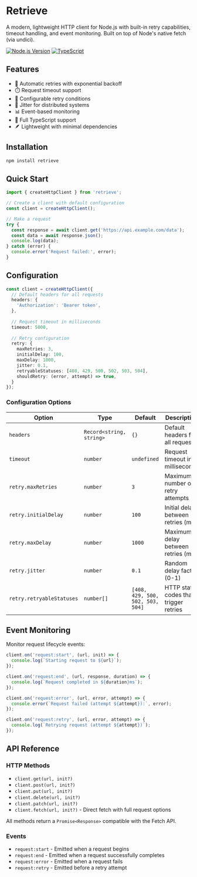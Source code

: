 # Retrieve

A modern, lightweight HTTP client for Node.js with built-in retry capabilities, timeout handling, and event monitoring. Built on top of Node's native fetch (via undici).

[![Node.js Version](https://img.shields.io/node/v/retrieve)](https://nodejs.org/)
[![TypeScript](https://img.shields.io/badge/TypeScript-5.7-blue)](https://www.typescriptlang.org/)

## Features

- 🔄 Automatic retries with exponential backoff
- ⏱️ Request timeout support
- 🎯 Configurable retry conditions
- 🎲 Jitter for distributed systems
- 📊 Event-based monitoring
- 💪 Full TypeScript support
- 🪶 Lightweight with minimal dependencies

## Installation
```bash
npm install retrieve
```

## Quick Start

```typescript
import { createHttpClient } from 'retrieve';

// Create a client with default configuration
const client = createHttpClient();

// Make a request
try {
  const response = await client.get('https://api.example.com/data');
  const data = await response.json();
  console.log(data);
} catch (error) {
  console.error('Request failed:', error);
}
```

## Configuration

```typescript
const client = createHttpClient({
  // Default headers for all requests
  headers: {
    'Authorization': 'Bearer token',
  },
  
  // Request timeout in milliseconds
  timeout: 5000,
  
  // Retry configuration
  retry: {
    maxRetries: 3,
    initialDelay: 100,
    maxDelay: 1000,
    jitter: 0.1,
    retryableStatuses: [408, 429, 500, 502, 503, 504],
    shouldRetry: (error, attempt) => true,
  }
});
```

### Configuration Options

| Option | Type | Default | Description |
|--------|------|---------|-------------|
| `headers` | `Record<string, string>` | `{}` | Default headers for all requests |
| `timeout` | `number` | `undefined` | Request timeout in milliseconds |
| `retry.maxRetries` | `number` | `3` | Maximum number of retry attempts |
| `retry.initialDelay` | `number` | `100` | Initial delay between retries (ms) |
| `retry.maxDelay` | `number` | `1000` | Maximum delay between retries (ms) |
| `retry.jitter` | `number` | `0.1` | Random delay factor (0-1) |
| `retry.retryableStatuses` | `number[]` | `[408, 429, 500, 502, 503, 504]` | HTTP status codes that trigger retries |

## Event Monitoring

Monitor request lifecycle events:

```typescript
client.on('request:start', (url, init) => {
  console.log(`Starting request to ${url}`);
});

client.on('request:end', (url, response, duration) => {
  console.log(`Request completed in ${duration}ms`);
});

client.on('request:error', (url, error, attempt) => {
  console.error(`Request failed (attempt ${attempt}):`, error);
});

client.on('request:retry', (url, error, attempt) => {
  console.log(`Retrying request (attempt ${attempt})`);
});
```

## API Reference

### HTTP Methods

- `client.get(url, init?)`
- `client.post(url, init?)`
- `client.put(url, init?)`
- `client.delete(url, init?)`
- `client.patch(url, init?)`
- `client.fetch(url, init?)` - Direct fetch with full request options

All methods return a `Promise<Response>` compatible with the Fetch API.

### Events

- `request:start` - Emitted when a request begins
- `request:end` - Emitted when a request successfully completes
- `request:error` - Emitted when a request fails
- `request:retry` - Emitted before a retry attempt

